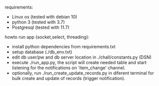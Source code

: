 requirements: 
 * Linux os (tested with debian 10)
 * python 3 (tested with 3.7)
 * Postgresql (tested with 11.7)

 howto run app (socket,select, threading):
  * install python dependencies from requirements.txt
  * setup database (./db_env.txt)
  * edit db user/pw and db server location in ./chall/constants.py (DSN)
  * execute ./run_app.py, the script will create needed table and start listening for the notifications on 'item_change' channel.
  * optionally, run ./run_create_update_records.py in diferent terminal for bulk create and update of records (trigger notification). 

